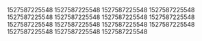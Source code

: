 1527587225548
1527587225548
1527587225548
1527587225548
1527587225548
1527587225548
1527587225548
1527587225548
1527587225548
1527587225548
1527587225548
1527587225548
1527587225548
1527587225548
1527587225548